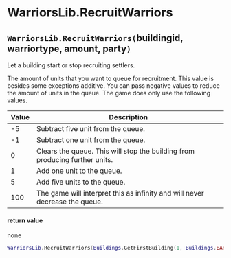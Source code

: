 # WarriorsLib.RecruitWarriors

## `WarriorsLib.RecruitWarriors(`buildingid, warriortype, amount, party`)`

Let a building start or stop recruiting settlers.

The amount of units that you want to queue for recruitment. This value is besides some exceptions additive. You can pass negative values to reduce the amount of units in the queue. The game does only use the following values.

| Value | Description                                                                 |
| ----- | --------------------------------------------------------------------------- |
| -5    | Subtract five unit from the queue.                                          |
| -1    | Subtract one unit from the queue.                                           |
| 0     | Clears the queue. This will stop the building from producing further units. |
| 1     | Add one unit to the queue.                                                  |
| 5     | Add five units to the queue.                                                |
| 100   | The game will interpret this as infinity and will never decrease the queue. |

#### return value

none

```lua
WarriorsLib.RecruitWarriors(Buildings.GetFirstBuilding(1, Buildings.BARRACKS), Settlers.BOWMAN_03, 5, 1)
```
